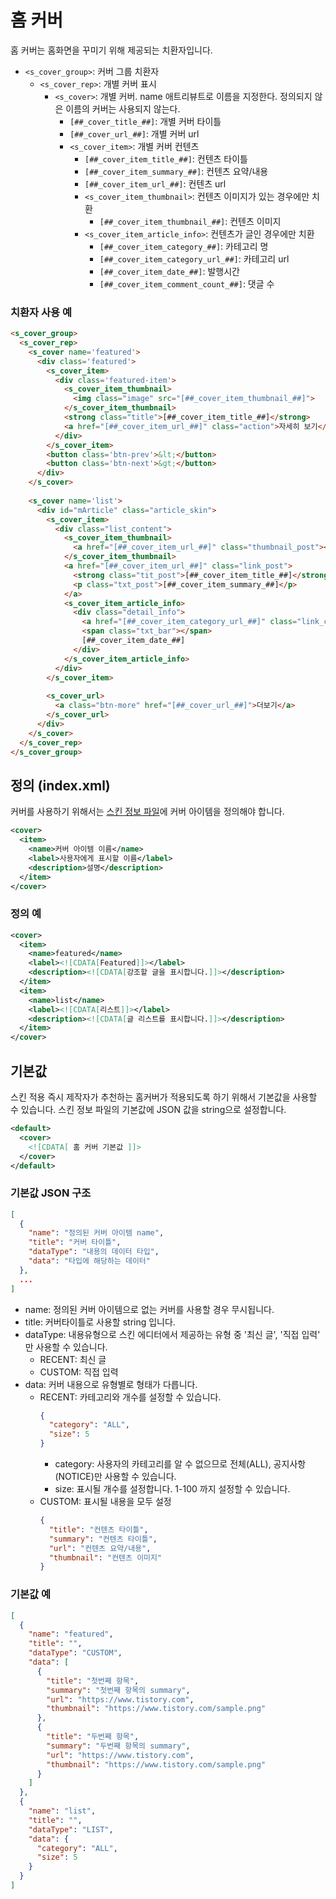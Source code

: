 # 홈 커버

홈 커버는 홈화면을 꾸미기 위해 제공되는 치환자입니다.

- `<s_cover_group>`: 커버 그룹 치환자
  - `<s_cover_rep>`: 개별 커버 표시
    - `<s_cover>`: 개별 커버. name 애트리뷰트로 이름을 지정한다. 정의되지 않은 이름의 커버는 사용되지 않는다.
      - `[##_cover_title_##]`: 개별 커버 타이틀
      - `[##_cover_url_##]`: 개별 커버 url
      - `<s_cover_item>`: 개별 커버 컨텐츠
        - `[##_cover_item_title_##]`: 컨텐츠 타이틀
        - `[##_cover_item_summary_##]`: 컨텐츠 요약/내용
        - `[##_cover_item_url_##]`: 컨텐츠 url
        - `<s_cover_item_thumbnail>`: 컨텐츠 이미지가 있는 경우에만 치환
          - `[##_cover_item_thumbnail_##]`: 컨텐츠 이미지
        - `<s_cover_item_article_info>`: 컨텐츠가 글인 경우에만 치환
          - `[##_cover_item_category_##]`: 카테고리 명
          - `[##_cover_item_category_url_##]`: 카테고리 url
          - `[##_cover_item_date_##]`: 발행시간
          - `[##_cover_item_comment_count_##]`: 댓글 수

### 치환자 사용 예
```html
<s_cover_group>
  <s_cover_rep>
    <s_cover name='featured'>
      <div class='featured'>
        <s_cover_item>
          <div class='featured-item'>
            <s_cover_item_thumbnail>
              <img class="image" src="[##_cover_item_thumbnail_##]">
            </s_cover_item_thumbnail>
            <strong class="title">[##_cover_item_title_##]</strong>
            <a href="[##_cover_item_url_##]" class="action">자세히 보기</a>
          </div>
        </s_cover_item>
        <button class='btn-prev'>&lt;</button>
        <button class='btn-next'>&gt;</button>
      </div>
    </s_cover>
    
    <s_cover name='list'>
      <div id="mArticle" class="article_skin">
        <s_cover_item>
          <div class="list_content">
            <s_cover_item_thumbnail>
              <a href="[##_cover_item_url_##]" class="thumbnail_post"><img src="//i1.daumcdn.net/thumb/C148x148/?fname=[##_cover_item_thumbnail_##]"></a>
            </s_cover_item_thumbnail>
            <a href="[##_cover_item_url_##]" class="link_post">
              <strong class="tit_post">[##_cover_item_title_##]</strong>
              <p class="txt_post">[##_cover_item_summary_##]</p>
            </a>
            <s_cover_item_article_info>
              <div class="detail_info">
                <a href="[##_cover_item_category_url_##]" class="link_cate">[##_cover_item_category_##]</a>
                <span class="txt_bar"></span>
                [##_cover_item_date_##]
              </div>
            </s_cover_item_article_info>
          </div>
        </s_cover_item>
        
        <s_cover_url>
          <a class="btn-more" href="[##_cover_url_##]">더보기</a>
        </s_cover_url>
      </div>
    </s_cover>
  </s_cover_rep>
</s_cover_group>
```

## 정의 (index.xml)

커버를 사용하기 위해서는 [스킨 정보 파일](index.xml.md)에 커버 아이템을 정의해야 합니다.

```xml
<cover>
  <item>
    <name>커버 아이템 이름</name>
    <label>사용자에게 표시할 이름</label>
    <description>설명</description>
  </item>
</cover>
```

### 정의 예
```xml
<cover>
  <item>
    <name>featured</name>
    <label><![CDATA[Featured]]></label>
    <description><![CDATA[강조할 글을 표시합니다.]]></description>
  </item>
  <item>
    <name>list</name>
    <label><![CDATA[리스트]]></label>
    <description><![CDATA[글 리스트를 표시합니다.]]></description>
  </item>
</cover>
```

## 기본값

스킨 적용 즉시 제작자가 추천하는 홈커버가 적용되도록 하기 위해서 기본값을 사용할 수 있습니다. 스킨 정보 파일의 기본값에 JSON 값을 string으로 설정합니다.

```xml
<default>
  <cover>
    <![CDATA[ 홈 커버 기본값 ]]>
  </cover>
</default>
```

### 기본값 JSON 구조
```json
[
  {
    "name": "정의된 커버 아이템 name",
    "title": "커버 타이틀",
    "dataType": "내용의 데이터 타입",
    "data": "타입에 해당하는 데이터"
  },
  ...
]
```

- name: 정의된 커버 아이템으로 없는 커버를 사용할 경우 무시됩니다.
- title: 커버타이틀로 사용할 string 입니다.
- dataType: 내용유형으로 스킨 에디터에서 제공하는 유형 중 '최신 글', '직접 입력' 만 사용할 수 있습니다.
  - RECENT: 최신 글
  - CUSTOM: 직접 입력
- data: 커버 내용으로 유형별로 형태가 다릅니다.
  - RECENT: 카테고리와 개수를 설정할 수 있습니다.
    ```json
    {
      "category": "ALL",
      "size": 5
    }
    ```
    - category: 사용자의 카테고리를 알 수 없으므로 전체(ALL), 공지사항(NOTICE)만 사용할 수 있습니다.
    - size: 표시될 개수를 설정합니다. 1-100 까지 설정할 수 있습니다.
  - CUSTOM: 표시될 내용을 모두 설정
    ```json
    {
      "title": "컨텐츠 타이틀",
      "summary": "컨텐츠 타이틀",
      "url": "컨텐츠 요약/내용",
      "thumbnail": "컨텐츠 이미지"
    }
    ```

### 기본값 예
```json
[
  {
    "name": "featured",
    "title": "",
    "dataType": "CUSTOM",
    "data": [
      {
        "title": "첫번째 항목",
        "summary": "첫번째 항목의 summary",
        "url": "https://www.tistory.com",
        "thumbnail": "https://www.tistory.com/sample.png"
      },
      {
        "title": "두번째 항목",
        "summary": "두번째 항목의 summary",
        "url": "https://www.tistory.com",
        "thumbnail": "https://www.tistory.com/sample.png"
      }
    ]
  },
  {
    "name": "list",
    "title": "",
    "dataType": "LIST",
    "data": {
      "category": "ALL",
      "size": 5
    }
  }
]
```